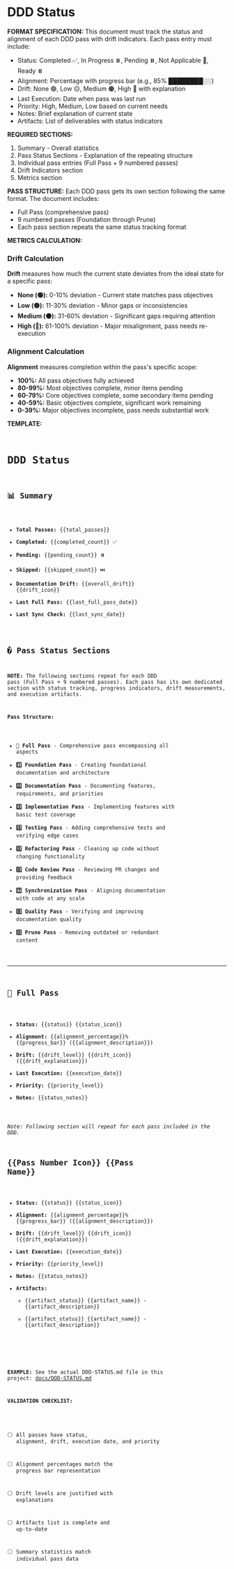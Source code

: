 # DDD Status

**FORMAT SPECIFICATION:** This document must track the status and alignment of each DDD pass with drift indicators. Each pass entry must include:
- Status: Completed ✅, In Progress ⏸️, Pending ⏸️, Not Applicable 🚫, Ready ⏸️
- Alignment: Percentage with progress bar (e.g., 85% ████████░░)
- Drift: None 🟢, Low 🟡, Medium 🟠, High 🔴 with explanation
- Last Execution: Date when pass was last run
- Priority: High, Medium, Low based on current needs
- Notes: Brief explanation of current state
- Artifacts: List of deliverables with status indicators

**REQUIRED SECTIONS:**
1. Summary - Overall statistics
2. Pass Status Sections - Explanation of the repeating structure
3. Individual pass entries (Full Pass + 9 numbered passes)
4. Drift Indicators section
5. Metrics section

**PASS STRUCTURE:** Each DDD pass gets its own section following the same format. The document includes:
- Full Pass (comprehensive pass)
- 9 numbered passes (Foundation through Prune)
- Each pass section repeats the same status tracking format

**METRICS CALCULATION:**

### Drift Calculation
**Drift** measures how much the current state deviates from the ideal state for a specific pass:
- **None (🟢):** 0-10% deviation - Current state matches pass objectives
- **Low (🟡):** 11-30% deviation - Minor gaps or inconsistencies
- **Medium (🟠):** 31-60% deviation - Significant gaps requiring attention
- **High (🔴):** 61-100% deviation - Major misalignment, pass needs re-execution

### Alignment Calculation
**Alignment** measures completion within the pass's specific scope:
- **100%:** All pass objectives fully achieved
- **80-99%:** Most objectives complete, minor items pending
- **60-79%:** Core objectives complete, some secondary items pending
- **40-59%:** Basic objectives complete, significant work remaining
- **0-39%:** Major objectives incomplete, pass needs substantial work

**TEMPLATE:**
<code>
# DDD Status

## 📊 Summary
- **Total Passes:** {{total_passes}}
- **Completed:** {{completed_count}} ✅
- **Pending:** {{pending_count}} ⏸️
- **Skipped:** {{skipped_count}} ⏭️
- **Documentation Drift:** {{overall_drift}} {{drift_icon}}
- **Last Full Pass:** {{last_full_pass_date}}
- **Last Sync Check:** {{last_sync_date}}

## � Pass Status Sections

**NOTE:** The following sections repeat for each DDD pass (Full Pass + 9 numbered passes). Each pass has its own dedicated section with status tracking, progress indicators, drift measurements, and execution artifacts.

**Pass Structure:**
- **🔄 Full Pass** - Comprehensive pass encompassing all aspects
- **1️⃣ Foundation Pass** - Creating foundational documentation and architecture
- **2️⃣ Documentation Pass** - Documenting features, requirements, and priorities
- **3️⃣ Implementation Pass** - Implementing features with basic test coverage
- **4️⃣ Testing Pass** - Adding comprehensive tests and verifying edge cases
- **5️⃣ Refactoring Pass** - Cleaning up code without changing functionality
- **6️⃣ Code Review Pass** - Reviewing PR changes and providing feedback
- **7️⃣ Synchronization Pass** - Aligning documentation with code at any scale
- **8️⃣ Quality Pass** - Verifying and improving documentation quality
- **9️⃣ Prune Pass** - Removing outdated or redundant content

---

## 🔄 Full Pass
- **Status:** {{status}} {{status_icon}}
- **Alignment:** {{alignment_percentage}}% {{progress_bar}} ({{alignment_description}})
- **Drift:** {{drift_level}} {{drift_icon}} ({{drift_explanation}})
- **Last Execution:** {{execution_date}}
- **Priority:** {{priority_level}}
- **Notes:** {{status_notes}}

*Note: Following section will repeat for each pass included in the DDD.*

## {{Pass Number Icon}} {{Pass Name}}
- **Status:** {{status}} {{status_icon}}
- **Alignment:** {{alignment_percentage}}% {{progress_bar}} ({{alignment_description}})
- **Drift:** {{drift_level}} {{drift_icon}} ({{drift_explanation}})
- **Last Execution:** {{execution_date}}
- **Priority:** {{priority_level}}
- **Notes:** {{status_notes}}
- **Artifacts:**
  - {{artifact_status}} {{artifact_name}} - {{artifact_description}}
  - {{artifact_status}} {{artifact_name}} - {{artifact_description}}
</template>

**EXAMPLE:** See the actual DDD-STATUS.md file in this project: [docs/DDD-STATUS.md]({{DDD_REMOTE_BASE}}/docs/DDD-STATUS.md)

**VALIDATION CHECKLIST:**
- [ ] All passes have status, alignment, drift, execution date, and priority
- [ ] Alignment percentages match the progress bar representation
- [ ] Drift levels are justified with explanations
- [ ] Artifacts list is complete and up-to-date
- [ ] Summary statistics match individual pass data

